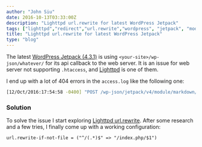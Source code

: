 ```yaml
---
author: "John Siu"
date: 2016-10-13T03:33:00Z
description: "Lighttpd url.rewrite for latest WordPress Jetpack"
tags: ["lighttpd","redirect","url.rewrite","wordpress", "jetpack", "mod_rewrite"]
title: "Lighttpd url.rewrite for latest WordPress Jetpack"
type: "blog"
---
```


The latest [WordPress Jetpack (4.3.1)](https://wordpress.org/plugins/jetpack/) is using `<your-site>/wp-json/whatever/` for its api callback to the web server. It is an issue for web server not supporting `.htaccess`, and [Lighttpd](https://redmine.lighttpd.net) is one of them.
<!--more-->

I end up with a lot of 404 errors in the `access.log` like the following one:

```sh
[12/Oct/2016:17:54:58 -0400] "POST /wp-json/jetpack/v4/module/markdown/active HTTP/1.1" 404
```

### Solution

To solve the issue I start exploring [Lighttpd url.rewrite](https://redmine.lighttpd.net/projects/1/wiki/docs_modrewrite). After some research and a few tries, I finally come up with a working configuration:

```lighttpd
url.rewrite-if-not-file = ("^/(.*)$" => "/index.php/$1")
```
